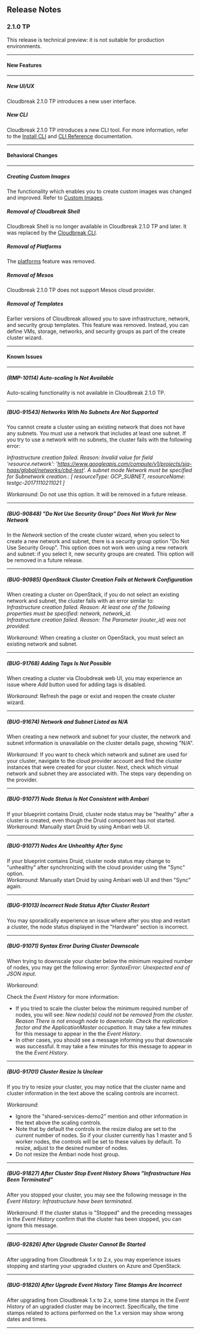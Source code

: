 ## Release Notes


### 2.1.0 TP 

This release is technical preview: it is not suitable for production environments.

____________________________

#### New Features
____________________________

##### New UI/UX

Cloudbreak 2.1.0 TP introduces a new user interface.


##### New CLI

Cloudbreak 2.1.0 TP introduces a new CLI tool. For more information, refer to the [Install CLI](cli-install.md) and [CLI Reference](cli-reference.md) documentation. 


____________________________

#### Behavioral Changes
____________________________

##### Creating Custom Images 

The functionality which enables you to create custom images was changed and improved. Refer to  [Custom Images](images.md).



##### Removal of Cloudbreak Shell 

Cloudbreak Shell is no longer available in Cloudbreak 2.1.0 TP and later. It was replaced by the [Cloudbreak CLI](cli-install.md).



##### Removal of Platforms 

The [platforms](http://hortonworks.github.io/cloudbreak-docs/release-1.16.4/topologies/) feature was removed. 


##### Removal of Mesos 

Cloudbreak 2.1.0 TP does not support Mesos cloud provider.


##### Removal of Templates

Earlier versions of Cloudbreak allowed you to save infrastructure, network, and security group templates. This feature was removed. Instead, you can define VMs, storage, networks, and security groups as part of the create cluster wizard. 

____________________________

#### Known Issues
____________________________

##### (RMP-10114) Auto-scaling Is Not Available

Auto-scaling functionality is not available in Cloudbreak 2.1.0 TP. 
____________________________


##### (BUG-91543) Networks With No Subnets Are Not Supported 

You cannot create a cluster using an existing network that does not have any subnets. You must use a network that includes at least one subnet. If you try to use a network with no subnets, the cluster fails with the following error:   

*Infrastructure creation failed. Reason: Invalid value for field 'resource.network': 'https://www.googleapis.com/compute/v1/projects/siq-haas/global/networks/cbd-test'. A subnet mode Network must be specified for Subnetwork creation.: [ resourceType: GCP_SUBNET, resourceName: testgc-20171110211021 ]*
  
*Workaround*: Do not use this option. It will be removed in a future release.  
____________________________


##### (BUG-90848) "Do Not Use Security Group" Does Not Work for New Network 

In the *Network* section of the create cluster wizard, when you select to create a new network and subnet, there is a security group option "Do Not Use Security Group". This option does not work wen using a new network and subnet: if you select it, new security groups are created. This option will be removed in a future release.
____________________________


##### (BUG-90985) OpenStack Cluster Creation Fails at Network Configuration

When creating a cluster on OpenStack, if you do not select an existing network and subnet, the cluster fails with an error similar to:  
*Infrastructure creation failed. Reason: At least one of the following properties must be specified: network, network_id.*   
*Infrastructure creation failed. Reason: The Parameter (router_id) was not provided.*

*Workaround*: When creating a cluster on OpenStack, you must select an existing network and subnet. 
____________________________


##### (BUG-91768) Adding Tags Is Not Possible 

When creating a cluster via Cloubdreak web UI, you may experience an issue where *Add* button used for adding tags is disabled. 

*Workaround*: Refresh the page or exist and reopen the create cluster wizard. 
____________________________


##### (BUG-91674) Network and Subnet Listed as N/A

When creating a new network and subnet for your cluster, the network and subnet information is unavailable on the cluster details page, showing "N/A".

*Workaround*: If you want to check which network and subnet are used for your cluster, navigate to the cloud provider account and find the cluster instances that were created for your cluster. Next, check which virtual network and subnet they are associated with. The steps vary depending on the provider.  
____________________________


##### (BUG-91077) Node Status Is Not Consistent with Ambari

If your blueprint contains Druid, cluster node status may be "healthy" after a cluster is created, even though the Druid component has not started.     
*Workaround*: Manually start Druid by using Ambari web UI.  
____________________________


##### (BUG-91077) Nodes Are Unhealthy After Sync

If your blueprint contains Druid, cluster node status may change to "unhealthy" after synchronizing with the cloud provider using the "Sync" option.    
*Workaround*: Manually start Druid by using Ambari web UI and then "Sync" again.  
____________________________


##### (BUG-91013) Incorrect Node Status After Cluster Restart 

You may sporadically experience an issue where after you stop and restart a cluster, the node status displayed in the "Hardware" section is incorrect.   

[comment]: <> (Not sure what the workaround is for BUG-91013?)
____________________________


##### (BUG-91071) Syntax Error During Cluster Downscale

When trying to downscale your cluster below the minimum required number of nodes, you may get the following error: *SyntaxError: Unexpected end of JSON input*.
 
*Workaround*: 

Check the *Event History* for more information:  

* If you tried to scale the cluster below the minimum required number of nodes, you will see: *New node(s) could not be removed from the cluster. Reason There is not enough node to downscale. Check the replication factor and the ApplicationMaster occupation.* It may take a few minutes for this message to appear in the the *Event History*.   
* In other cases, you should see a message informing you that downscale was successful. It may take a few minutes for this message to appear in the the *Event History*.  
____________________________


##### (BUG-91701) Cluster Resize Is Unclear 

If you try to resize your cluster, you may notice that the cluster name and cluster information in the text above the scaling controls are incorrect. 

*Workaround*:

* Ignore the "shared-services-demo2" mention and other information in the text above the scaling controls.  
* Note that by default the controls in the resize dialog are set to the *current* number of nodes. So if your cluster currently has 1 master and 5 worker nodes, the controls will be set to these values by default. To resize, adjust to the desired number of nodes.        
* Do not resize the Ambari node host group.  
 ____________________________
 
 
##### (BUG-91827) After Cluster Stop Event History Shows "Infrastructure Has Been Terminated"

After you stopped your cluster, you may see the following message in the *Event History*: *Infrastructure have been terminated*.

*Workaround*: If the cluster status is "Stopped" and the preceding messages in the *Event History* confirm that the cluster has been stopped, you can ignore this message.    
____________________________


##### (BUG-92826) After Upgrade Cluster Cannot Be Started

After upgrading from Cloudbreak 1.x to 2.x, you may experience issues stopping and starting your upgraded clusters on Azure and OpenStack.

____________________________

 
##### (BUG-91820) After Upgrade Event History Time Stamps Are Incorrect 

After upgrading from Cloudbreak 1.x to 2.x, some time stamps in the *Event History*  of an upgraded cluster may be incorrect. Specifically, the time stamps related to actions performed on the 1.x version may show wrong dates and times. 
____________________________


[Comment]: <> (How about BUG-91699? Default Master security group ports are too open)


